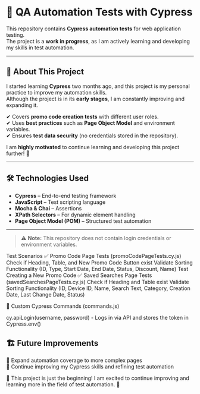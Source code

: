 # 🚀 QA Automation Tests with Cypress  

This repository contains **Cypress automation tests** for web application testing.  
The project is a **work in progress**, as I am actively learning and developing my skills in test automation.  

---

## 🌱 About This Project  
I started learning **Cypress** two months ago, and this project is my personal practice to improve my automation skills.  
Although the project is in its **early stages**, I am constantly improving and expanding it.  

✔ Covers **promo code creation tests** with different user roles.  
✔ Uses **best practices** such as **Page Object Model** and environment variables.  
✔ Ensures **test data security** (no credentials stored in the repository).  

I am **highly motivated** to continue learning and developing this project further! 🚀  

---

## 🛠️ Technologies Used  
- **Cypress** – End-to-end testing framework  
- **JavaScript** – Test scripting language  
- **Mocha & Chai** – Assertions  
- **XPath Selectors** – For dynamic element handling  
- **Page Object Model (POM)** – Structured test automation  

---
 
> ⚠ **Note:** This repository does not contain login credentials or environment variables.  


Test Scenarios
✅ Promo Code Page Tests (promoCodePageTests.cy.js)
Check if Heading, Table, and New Promo Code Button exist
Validate Sorting Functionality (ID, Type, Start Date, End Date, Status, Discount, Name)
Test Creating a New Promo Code
✅ Saved Searches Page Tests (savedSearchesPageTests.cy.js)
Check if Heading and Table exist
Validate Sorting Functionality (ID, Device ID, Name, Search Text, Category, Creation Date, Last Change Date, Status)


🔹 Custom Cypress Commands (commands.js)

cy.apiLogin(username, password)	- Logs in via API and stores the token in Cypress.env()

## 🏗️ Future Improvements  
 
🔹 Expand automation coverage to more complex pages  
🔹 Continue improving my Cypress skills and refining test automation  

🎉 This project is just the beginning! I am excited to continue improving and learning more in the field of test automation. 🚀
